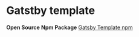 # Gatstby template
**Open Source**
**Npm Package**
[Gatsby Template npm](https://www.npmjs.com/package/@dungeongod/gatsby-theme-events "NPM")
